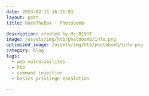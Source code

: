 ```yaml
---
date: 2023-02-11 16:31:03
layout: post
title: HackTheBox - Photobomb

description: created by Mr_R19HT
image: /assets/img/htb/photobomb/info.png
optimized_image: /assets/img/htb/photobomb/info.png
category: blog
tags:
  - web vulnerabilites
  - htb
  - command injection
  - basics privilege escalation

---
```

